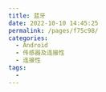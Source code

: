 ```yaml
---
title: 蓝牙
date: 2022-10-10 14:45:25
permalink: /pages/f75c98/
categories:
  - Android
  - 传感器及连接性
  - 连接性
tags:
  - 
---
```


